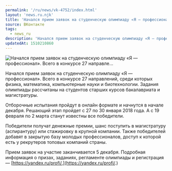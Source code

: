 ```yaml
---
permalink: '/ru/news/vk-4752/index.html'
layout: 'news.ru.njk'
title: 'Начался прием заявок на студенческую олимпиаду «Я — профессионал». Всего в конкурсе 27 направле…'
source: ВКонтакте
tags:
  - news_ru
description: 'Начался прием заявок на студенческую олимпиаду «Я — профессионал». Всего в конкурсе 27 направле…'
updatedAt: 1510210860
---
```

![Начался прием заявок на студенческую олимпиаду «Я — профессионал». Всего в конкурсе 27 направле…](https://sun9-62.userapi.com/impf/c841124/v841124533/32ce9/bufdGrj_nAg.jpg?size=1280x720&quality=96&sign=7c249fe9082661184ca0c6e7268dc317&c_uniq_tag=Qji_SlAVanjRe8-KJrLRdzOBOvpkTS-QXIDzdYAWHPU&type=album)

Начался прием заявок на студенческую олимпиаду «Я — профессионал». Всего в конкурсе 27 направлений, среди которых физика, математика, компьютерные науки и биотехнологии. Задания олимпиады рассчитаны на студентов старших курсов бакалавриата и магистратуры.

Отборочные испытания пройдут в онлайн формате и начнутся в начале декабря. Решающий этап пройдет с 27 по 30 января 2018 года. А с 19 февраля по 2 марта станут известны все победители.

Победители получат денежные премии, шанс поступить в магистратуру (аспирантуру) или стажировку в крупной компании. Также победителей добавят в закрытую базу молодых профессионалов, доступ к которой есть у рекрутеров топовых компаний страны.

Прием заявок на участие заканчивается 5 декабря. Подробная информация о призах, заданиях, регламенте олимпиады и регистрация — [https://yandex.ru/profi/.](https://yandex.ru/profi/.)
